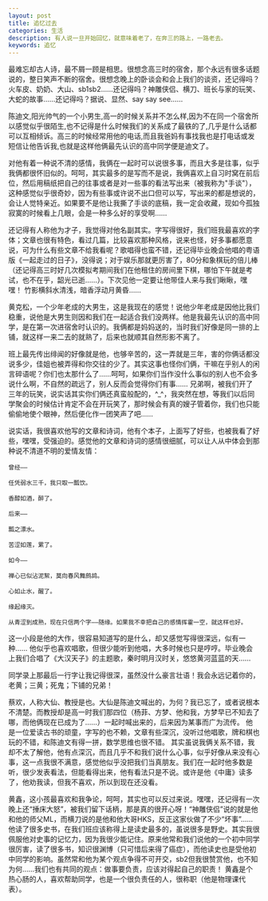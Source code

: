 ```yaml
---
layout: post
title: 追忆过去
categories: 生活
description: 有人说一旦开始回忆，就意味着老了，在奔三的路上，一路老去。
keywords: 追忆
---
```


最难忘却古人诗，最不屑一顾是相思。很想念高三时的宿舍，那个永远有很多话题说的，整日笑声不断的宿舍。很想念晚上的卧谈会和会上我们的谈资，还记得吗？火车皮、奶奶、大山、sb1sb2……还记得吗？神雕侠侣、横刀、班长与家的玩笑、大蛇的故事……还记得吗？据说、显然、say say see…… 

陈迪文,阳光帅气的一个小男生,高一的时候关系并不怎么样,因为不在同一个宿舍所以感觉似乎很陌生,也不记得是什么时候我们的关系成了最铁的了,几乎是什么话都可以互相倾诉。高三的时候经常用他的电话,而且我爸妈有事找我也是打电话或发短信让他告诉我,也就是这样他俩最先认识的高中同学便是迪文了。 

对他有着一种说不清的感情，我俩在一起时可以说很多事，而且大多是往事，似乎我俩都很怀旧似的。呵呵，其实最多的是写而不是说，我俩喜欢上自习时窝在前后位，然后用稿纸把自己的往事或者是对一些事的看法写出来（被我称为"手谈"），这种感觉似乎很奇妙，因为有些事或许说不出口但可以写，写出来的都是想说的，会让人觉特亲近。如果要不是他让我撕了手谈的底稿，我一定会收藏，现如今孤独寂寞的时候看上几眼，会是一种多么好的享受啊…… 

还记得有人称他为才子，我觉得对他名副其实。字写得很好，我们班我最喜欢的字体；文章也很有特色，看过几篇，比较喜欢那种风格，说来也怪，好多事都愿意说，可为什么有些文章不给我看呢？歌唱得也蛮不错，还记得毕业晚会他唱的粤语版《一起走过的日子》，没得说；对于娱乐那就更厉害了，80分和象棋玩的倍儿棒（还记得高三时好几次模拟考期间我们在他租住的房间里下棋，哪怕下午就是考试，也不在乎，韶光已逝……）。下次见他一定要让他带佳人来与我们瞅瞅，嘿嘿！ 
竹影横斜水清浅，暗香浮动月黄昏…… 

黄克松，一个少年老成的大男生，这是我现在的感觉！说他少年老成是因他比我们稳重，说他是大男生则因和我们在一起适合我们没两样。他是我最先认识的高中同学，是在第一次进宿舍时认识的。我俩都是妈妈送的，当时我们好像是同一排的上铺，就这样一来二去的就熟了，后来也就顺其自然形影不离了。 

班上最先传出绯闻的好像就是他，也够辛苦的，这一弄就是三年，害的你俩话都没说多少，佳姐也被弄得和你交往的少了。其实这事也怪你们俩，干嘛在乎别人的闲言碎语呢？你们也太那什么了……呵呵，如果你们当作没什么事似的别人也不会多说什么啊，不自然的疏远了，别人反而会觉得你们有事…… 兄弟啊，被我们开了三年的玩笑，说实话其实你们俩还真蛮般配的，^_^，我突然在想，等我们以后同学聚会的时候估计肯定不会在开玩笑了，那时候会有真的嫂子管着你，我们也只能偷偷地使个眼神，然后便化作一团笑声了吧…… 

说实话，我很喜欢他写的文章和诗词，他有个本子，上面写了好些，也被我看了好些，嘿嘿，受强迫的。感觉他的文章和诗词的感情很细腻，可以让人从中体会到那种说不清道不明的爱情友情： 

```
曾经—— 

任凭弱水三千，我只取一瓢饮。 

香醇如酒，醉了。 

后来—— 

瓢之漂水。 

苦涩如莲，累了。 

如今—— 

禅心已似沾泥絮，莫向春风舞鹧鸪。 

心如止水，醒了。 

缘起缘灭。

从青涩到成熟，现在只信两个字——随缘。如果我不幸把自己的感情挥霍一空，就这样也好。 
```
这一小段是他的大作，很容易知道写的是什么，却又感觉写得很深远，似有一种…… 
他似乎也喜欢唱歌，但很少能听到他唱，大多时候也只是哼哼。毕业晚会上我们合唱了《大汉天子》的主题歌，秦时明月汉时关，悠悠黄河蓝蓝的天…… 

同学录上那最后一行字让我记得很深，虽然没什么豪言壮语！我会永远记着你的，老黄；三黄；死鬼；下铺的兄弟！ 

蔡欢，人称大仙、教授是也。大仙是陈迪文喊出的，为何？我已忘了，或者说根本不清楚。而教授却是高一时我们那四位（杨菲、方梦、他和我，方梦早已不知去了哪，而他俩现在已成为了……）一起时喊出来的，后来因为某事而广为流传。 
他是一位爱读古书的顽童，字写的也不赖，文章有些深沉，没听过他唱歌，牌和棋也玩的不错，和陈迪文有得一拼，数学思维也很不错。 
其实虽说我俩关系不错，我却不太了解他，他有点深沉，而且几乎不和我们说什么心事，似乎好像从来没有心事，这一点我很不满意，感觉他似乎没把我们当真朋友。我们在一起时他多数是听，很少发表看法，但能看得出来，他有看法只是不说。或许是他《中庸》读多了，他劝我读，但我不喜欢，所以到现在还没看。 

黄鑫，这小孩最喜欢和我争论，呵呵，其实也可以反过来说。嘿嘿，还记得有一次晚上还“捶床大怒”，被我们留下话柄，那是真的很开心呀！“神雕侠侣”说的就是他和他的师父ML，而横刀说的是他和他大哥HKS，反正这家伙做了不少“坏事”…… 
他读了很多史书，在我们班应该称得上是读史最多的，虽说很多是野史。其实我很佩服他对史事的记忆力，因为我很少能记住。原来他常和我们说他的一个初中同学很厉害，读了很多书，知识很渊博（只可惜后来得了癌症），而他读史也是受他初中同学的影响。虽然常和他为某个观点争得不可开交，sb2但我很赞赏他，也不知为何……我们也有共同的观点：做事要负责，应该对得起自己的职责！ 
黄鑫是个热心肠的人，喜欢帮助同学，也是一个很负责任的人，很称职（他是物理课代表）。